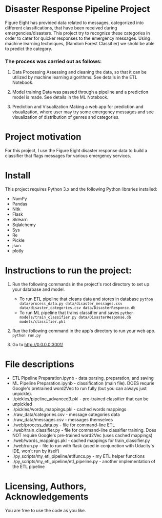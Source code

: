 # Disaster Response Pipeline Project

Figure Eight has provided data related to messages, categorized into different classifications, that have been received during emergencies/disasters. This project try to recognize these categories in order to cater for quicker responses to the emergency messages. Using machine learning techniques, (Random Forest Classifier) we shold be able to predict the category.

### The process was carried out as follows:

1. Data Processing Assessing and cleaning the data, so that it can be utilized by machine learning algorithms. See details in the ETL Notebook.

2. Model training Data was passed through a pipeline and a prediction model is made. See details in the ML Notebook.

3. Prediction and Visualization Making a web app for prediction and visualization, where user may try some emergency messages and see visualization of distribution of genres and categories.

# Project motivation

For this project, I use the Figure Eight disaster response data to build a classifier that flags messages for various emergency services.

# Install

This project requires Python 3.x and the following Python libraries installed:

- NumPy
- Pandas
- Nltk
- Flask
- Sklearn
- Sqlalchemy
- Sys
- Re
- Pickle
- json
- plotly

# Instructions to run the project:
1. Run the following commands in the project's root directory to set up your database and model.

    - To run ETL pipeline that cleans data and stores in database
        `python data/process_data.py data/disaster_messages.csv data/disaster_categories.csv data/DisasterResponse.db`
    - To run ML pipeline that trains classifier and saves
        `python models/train_classifier.py data/DisasterResponse.db models/classifier.pkl`

2. Run the following command in the app's directory to run your web app.
    `python run.py`

3. Go to http://0.0.0.0:3001/

# File descriptions

- ETL Pipeline Preparation.ipynb - data parsing, preparation, and saving
- ML Pipeline Preparation.ipynb - classification (main file). DOES requrie Google's pretrained word2Vec to run fully (but you can always just unpickle).
- ./pickles/pipeline_advanced3.pkl - pre-trained classifier that can be unpickled
- ./pickles/words_mappings.pkl - cached words mappings
- ./raw_data/categories.csv - message categories data
- ./raw_data/messages.csv - messages themselves
- ./web/process_data.py - file for command-line ETL
- ./web/train_classifier.py - file for command-line classifier training. Does NOT require Google's pre-trained word2Vec (uses cached mappings)
- ./web/words_mappings.pkl - cached mappings for train_classifier.py
- ./web/run.py - file to run with flask (used in conjunction with Udacity's IDE, won't run by itself)
- ./py_scripts/my_etl_pipeline/etlfuncs.py - my ETL helper functions
- ./py_scripts/my_etl_pipeline/etl_pipeline.py - another implementation of the ETL pipeline

# Licensing, Authors, Acknowledgements

You are free to use the code as you like.
